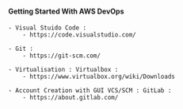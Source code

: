 #### Getting Started With AWS DevOps 

    - Visual Stuido Code :
        - https://code.visualstudio.com/

    - Git :
        - https://git-scm.com/

    - Virtualisation : Virtualbox :
        - https://www.virtualbox.org/wiki/Downloads

    - Account Creation with GUI VCS/SCM : GitLab :
        - https://about.gitlab.com/

